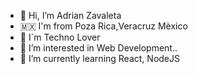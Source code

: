 - 👋 Hi, I’m Adrian Zavaleta
- 🇲🇽 I'm from Poza Rica,Veracruz Mèxico
- 🎵 I`m Techno Lover
- 👀 I’m interested in Web Development..
- 🌱 I’m currently learning React, NodeJS

<!---
Zavcorp/Zavcorp is a ✨ special ✨ repository because its `README.md` (this file) appears on your GitHub profile.
You can click the Preview link to take a look at your changes.
--->
